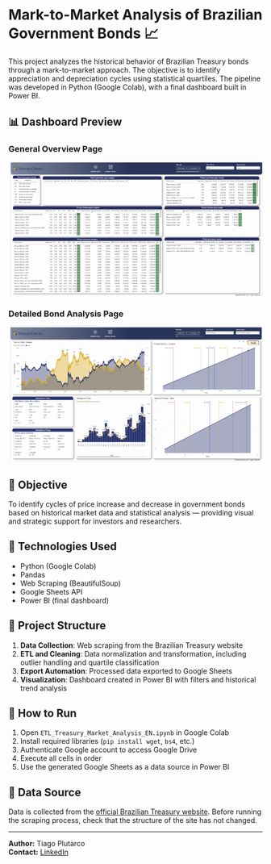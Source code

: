 # Mark-to-Market Analysis of Brazilian Government Bonds 📈

This project analyzes the historical behavior of Brazilian Treasury bonds through a mark-to-market approach. The objective is to identify appreciation and depreciation cycles using statistical quartiles. The pipeline was developed in Python (Google Colab), with a final dashboard built in Power BI.

## 📊 Dashboard Preview

### General Overview Page
![Dashboard Page 1](images/Treasury_Market_Page_1.png)

### Detailed Bond Analysis Page
![Dashboard Page 2](images/Treasury_Market_Page_2.png)

## 📌 Objective
To identify cycles of price increase and decrease in government bonds based on historical market data and statistical analysis — providing visual and strategic support for investors and researchers.

## 🔧 Technologies Used
- Python (Google Colab)
- Pandas
- Web Scraping (BeautifulSoup)
- Google Sheets API
- Power BI (final dashboard)

## 🧱 Project Structure
1. **Data Collection**: Web scraping from the Brazilian Treasury website  
2. **ETL and Cleaning**: Data normalization and transformation, including outlier handling and quartile classification  
3. **Export Automation**: Processed data exported to Google Sheets  
4. **Visualization**: Dashboard created in Power BI with filters and historical trend analysis

## 🚀 How to Run
1. Open `ETL_Treasury_Market_Analysis_EN.ipynb` in Google Colab  
2. Install required libraries (`pip install wget`, `bs4`, etc.)  
3. Authenticate Google account to access Google Drive  
4. Execute all cells in order  
5. Use the generated Google Sheets as a data source in Power BI

## 📁 Data Source
Data is collected from the [official Brazilian Treasury website](https://www.tesourodireto.com.br/). Before running the scraping process, check that the structure of the site has not changed.

---

**Author:** Tiago Plutarco  
**Contact:** [LinkedIn](https://www.linkedin.com/in/tiagoplutarco)
